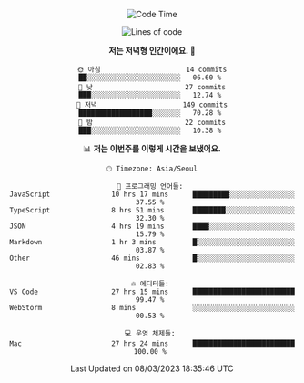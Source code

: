 <div align='center'>
 
<!--START_SECTION:waka-->
![Code Time](http://img.shields.io/badge/Code%20Time-2%2C434%20hrs%2030%20mins-blue)

![Lines of code](https://img.shields.io/badge/%EC%A0%80%EB%8A%94%20%EC%97%AC%ED%83%9C%EA%B9%8C%EC%A7%80%20-788.3%20thousand%20%EC%A4%84%EC%9D%98%20%EC%BD%94%EB%93%9C%EB%A5%BC%20%EC%9E%91%EC%84%B1%ED%96%88%EC%96%B4%EC%9A%94.-blue)

**저는 저녁형 인간이에요. 🦉** 

```text
🌞 아침                     14 commits          ██░░░░░░░░░░░░░░░░░░░░░░░   06.60 % 
🌆 낮　                     27 commits          ███░░░░░░░░░░░░░░░░░░░░░░   12.74 % 
🌃 저녁                     149 commits         ██████████████████░░░░░░░   70.28 % 
🌙 밤　                     22 commits          ███░░░░░░░░░░░░░░░░░░░░░░   10.38 % 
```


📊 **저는 이번주를 이렇게 시간을 보냈어요.** 

```text
🕑︎ Timezone: Asia/Seoul

💬 프로그래밍 언어들: 
JavaScript               10 hrs 17 mins      █████████░░░░░░░░░░░░░░░░   37.55 % 
TypeScript               8 hrs 51 mins       ████████░░░░░░░░░░░░░░░░░   32.30 % 
JSON                     4 hrs 19 mins       ████░░░░░░░░░░░░░░░░░░░░░   15.79 % 
Markdown                 1 hr 3 mins         █░░░░░░░░░░░░░░░░░░░░░░░░   03.87 % 
Other                    46 mins             █░░░░░░░░░░░░░░░░░░░░░░░░   02.83 % 

🔥 에디터들: 
VS Code                  27 hrs 15 mins      █████████████████████████   99.47 % 
WebStorm                 8 mins              ░░░░░░░░░░░░░░░░░░░░░░░░░   00.53 % 

💻 운영 체제들: 
Mac                      27 hrs 24 mins      █████████████████████████   100.00 % 
```


 Last Updated on 08/03/2023 18:35:46 UTC
<!--END_SECTION:waka-->
 </div>
<!---
Emewjin/Emewjin is a ✨ special ✨ repository because its `README.md` (this file) appears on your GitHub profile.
You can click the Preview link to take a look at your changes.
--->
